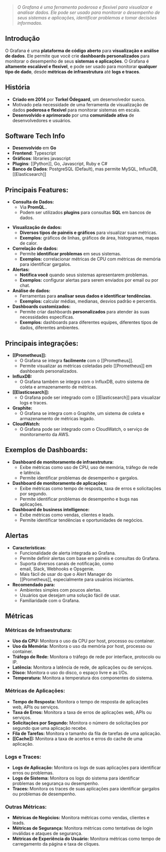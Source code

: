 > *O Grafana é uma ferramenta poderosa e flexível para visualizar e analisar dados. Ele pode ser usado para monitorar o desempenho de seus sistemas e aplicações, identificar problemas e tomar decisões informadas.*
## **Introdução**
O Grafana é uma **plataforma de código aberto** para **visualização e análise de dados**. Ele permite que você crie **dashboards personalizados** para monitorar o desempenho de seus **sistemas e aplicações**. O Grafana é **altamente escalável e flexível**, e pode ser usado para monitorar **qualquer tipo de dado**, desde **métricas de infraestrutura** até **logs e traces**.

## **História**
* **Criado em 2014** por **Torkel Ödegaard**, um desenvolvedor sueco.
* Motivado pela necessidade de uma ferramenta de visualização de dados **poderosa e flexível** para monitorar sistemas em escala.
* **Desenvolvido e aprimorado** por uma **comunidade ativa** de desenvolvedores e usuários.

## Software Tech Info
- **Desenvolvido** em **Go**
- **Frontend**: Typescript
- **Gráficos**: libraries javascript
- **Plugins**: [[Python]], Go, Javascript, Ruby e C#
- **Banco de Dados**: PostgreSQL (Default), mas permite MySQL, InfluxDB, [[Elasticsearch]]
## **Principais Features:**
- **Consulta de Dados:**
	- Via **PromQL**..
	- Podem ser utilizados **plugins** para consultas **SQL** em bancos de dados.
* **Visualização de dados:**
    * **Diversos tipos de painéis e gráficos** para visualizar suas métricas.
    * **Exemplos:** gráficos de linhas, gráficos de área, histogramas, mapas de calor.
* **Correlação de dados:**
    * Permite **identificar problemas** em seus sistemas.
    * **Exemplos:** correlacionar métricas de CPU com métricas de memória para identificar gargalos.
* **Alertas:**
    * **Notifica você** quando seus sistemas apresentarem problemas.
    * **Exemplos:** configurar alertas para serem enviados por email ou por chat.
* **Análise de dados:**
    * Ferramentas para **analisar seus dados e identificar tendências**.
    * **Exemplos:** calcular médias, medianas, desvios padrão e percentis.
* **Dashboards customizados:**
    * Permite criar dashboards **personalizados** para atender às suas necessidades específicas.
    * **Exemplos:** dashboards para diferentes equipes, diferentes tipos de dados, diferentes ambientes.

## **Principais integrações:**
* **[[Prometheus]]:**
    * O Grafana se integra **facilmente** com o [[Prometheus]].
    * Permite visualizar as métricas coletadas pelo [[Prometheus]] em dashboards personalizados.
* **InfluxDB:**
    * O Grafana também se integra com o InfluxDB, outro sistema de coleta e armazenamento de métricas.
* **[[Elasticsearch]]:**
    * O Grafana pode ser integrado com o [[Elasticsearch]] para visualizar logs e traces.
* **Graphite:**
    * O Grafana se integra com o Graphite, um sistema de coleta e armazenamento de métricas legado.
* **CloudWatch:**
    * O Grafana pode ser integrado com o CloudWatch, o serviço de monitoramento da AWS.
## **Exemplos de Dashboards:**
* **Dashboard de monitoramento de infraestrutura:**
    * Exibe métricas como uso de CPU, uso de memória, tráfego de rede e latência.
    * Permite identificar problemas de desempenho e gargalos.
* **Dashboard de monitoramento de aplicações:**
    * Exibe métricas como tempo de resposta, taxa de erros e solicitações por segundo.
    * Permite identificar problemas de desempenho e bugs nas aplicações.
* **Dashboard de business intelligence:**
    * Exibe métricas como vendas, clientes e leads.
    * Permite identificar tendências e oportunidades de negócios.
## Alertas
- **Características**:
	- Funcionalidade de alerta integrada ao Grafana.
	- Permite definir alertas com base em painéis e consultas do Grafana.
	- Suporta diversos canais de notificação, como email, Slack, Webhooks e Opsgenie.
	- Mais fácil de usar do que o Alert Manager do [[Prometheus]], especialmente para usuários iniciantes.
- **Recomendado para:**
    - Ambientes simples com poucos alertas.
    - Usuários que desejam uma solução fácil de usar.
    - Familiaridade com o Grafana.
## Métricas

### **Métricas de Infraestrutura:**
- **Uso da CPU:** Monitora o uso da CPU por host, processo ou container.
- **Uso da Memória:** Monitora o uso da memória por host, processo ou container.
- **Tráfego de Rede:** Monitora o tráfego de rede por interface, protocolo ou IP.
- **Latência:** Monitora a latência de rede, de aplicações ou de serviços.
- **Disco:** Monitora o uso do disco, o espaço livre e as I/Os.
- **Temperatura:** Monitora a temperatura dos componentes do sistema.
### **Métricas de Aplicações:**
- **Tempo de Resposta:** Monitora o tempo de resposta de aplicações web, APIs ou serviços.
- **Taxa de Erros:** Monitora a taxa de erros de aplicações web, APIs ou serviços.
- **Solicitações por Segundo:** Monitora o número de solicitações por segundo que uma aplicação recebe.
- **Fila de Tarefas:** Monitora o tamanho da fila de tarefas de uma aplicação.
- **[[Cache]]:** Monitora a taxa de acertos e erros do cache de uma aplicação.
### **Logs e Traces:**
- **Logs de Aplicação:** Monitora os logs de suas aplicações para identificar erros ou problemas.
- **Logs de Sistema:** Monitora os logs do sistema para identificar problemas de segurança ou desempenho.
- **Traces:** Monitora os traces de suas aplicações para identificar gargalos ou problemas de desempenho.
### **Outras Métricas:**
- **Métricas de Negócios:** Monitora métricas como vendas, clientes e leads.
- **Métricas de Segurança:** Monitora métricas como tentativas de login inválidas e ataques de segurança.
- **Métricas de Experiência do Usuário:** Monitora métricas como tempo de carregamento da página e taxa de cliques.